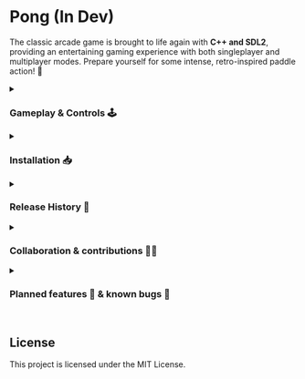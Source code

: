 # Pong (In Dev)
The classic arcade game is brought to life again with **C++ and SDL2**, providing an entertaining gaming experience with both singleplayer and multiplayer modes. Prepare yourself for some intense, retro-inspired paddle action! 🏓

<details>
<summary>
   <h3> Gameplay & Controls 🕹️</h3>
</summary>
The round will be played until a player scores 11 points or the timer runs out. When the timer runs out, the player with most points will win.
You can choose singleplayer mode, to test you skills facing an AI-controlled opponent. (May include difficulty levels in the future) or multiplayer mode to play locally with your friends or familiy.

<br>
<br>

**Singleplayer controls:** move your paddle with [W] or [↑] and [S] or [↓]

**Multiplayer controls:** one player moves their paddle with [↑], [↓] and the other [W], [S]

</details>

<details>
<summary>
   <h3> Installation 📥</h3>
</summary>
  
### Simply want to play?
Perfect! Go to "Releases" and download the appropiate version for you operating system. Have fun!

<br/>

### Want to download and tweak the code?
For now, you can clone the repository, download the necessary libraries: SDL2, SDL_mixer and SDL_ttf and the configure the dependencies manually to work in VS Code (recommended) or wherever you prefer. 
In the future, I will add CMake to the project for this to be easier. For now, be patient.

</details>

<details>
<summary>
   <h3> Release History 📜 </h3>
</summary>
  

###  Latest Changes
- Version 1.0.0 (Initial Release)
    - Classic Pong gameplay in singleplayer mode with a simple yet challenging AI.

</details>


<details>
<summary>
   <h3> Collaboration & contributions 🤝🏻 </h3>
</summary>
   For now, the project is not open for contributions, but you can fork the repo and use it for you own version or project.
</details>


<details>
<summary>
  <h3> Planned features 🚀 & known bugs 🐛</h3>
</summary>
  
### Planned features
- Multiplayer mode.
- Infinite mode.
- A set of different levels with increasing difficulty for singleplayer mode.

<br>

### Known bugs
- Ball can glitch when the paddle hits it vertically because of the way the collisions are implemented.
  
</details>

<br>

## License
This project is licensed under the MIT License.
